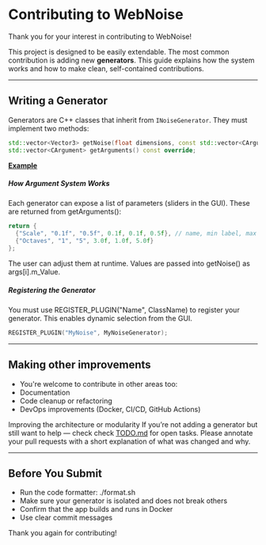 # Contributing to WebNoise

Thank you for your interest in contributing to WebNoise!

This project is designed to be easily extendable. The most common contribution is adding new **generators**. This guide explains how the system works and how to make clean, self-contained contributions.

---

## Writing a Generator

Generators are C++ classes that inherit from `INoiseGenerator`. They must implement two methods:

```cpp
std::vector<Vector3> getNoise(float dimensions, const std::vector<CArgument>& args) override;
std::vector<CArgument> getArguments() const override;
```

**[Example](/src/generators/dummy.cpp)**

##### How Argument System Works
Each generator can expose a list of parameters (sliders in the GUI). These are returned from getArguments():
```cpp
return {
  {"Scale", "0.1f", "0.5f", 0.1f, 0.1f, 0.5f}, // name, min label, max label, default, min, max
  {"Octaves", "1", "5", 3.0f, 1.0f, 5.0f}
};
```
The user can adjust them at runtime. Values are passed into getNoise() as args[i].m_Value.

##### Registering the Generator
You must use REGISTER_PLUGIN("Name", ClassName) to register your generator. This enables dynamic selection from the GUI.
```cpp
REGISTER_PLUGIN("MyNoise", MyNoiseGenerator);
```

---

## Making other improvements
- You're welcome to contribute in other areas too:
- Documentation
- Code cleanup or refactoring
- DevOps improvements (Docker, CI/CD, GitHub Actions)

Improving the architecture or modularity
If you’re not adding a generator but still want to help — check check [TODO.md](/TODO.md) for open tasks.
Please annotate your pull requests with a short explanation of what was changed and why.

---

## Before You Submit
- Run the code formatter: ./format.sh
- Make sure your generator is isolated and does not break others
- Confirm that the app builds and runs in Docker
- Use clear commit messages

Thank you again for contributing!